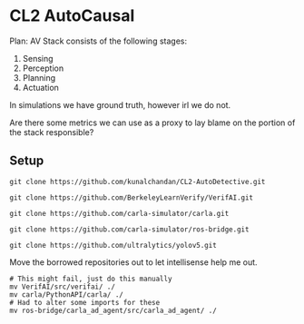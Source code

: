 # CL2 AutoCausal
Plan:
AV Stack consists of the following stages:

1. Sensing
2. Perception
3. Planning 
4. Actuation

In simulations we have ground truth, however irl we do not. 

Are there some metrics we can use as a proxy to lay blame on the portion of the stack responsible?


## Setup

```
git clone https://github.com/kunalchandan/CL2-AutoDetective.git

git clone https://github.com/BerkeleyLearnVerify/VerifAI.git

git clone https://github.com/carla-simulator/carla.git

git clone https://github.com/carla-simulator/ros-bridge.git

git clone https://github.com/ultralytics/yolov5.git
```
Move the borrowed repositories out to let intellisense help me out.

```
# This might fail, just do this manually
mv VerifAI/src/verifai/ ./
mv carla/PythonAPI/carla/ ./
# Had to alter some imports for these
mv ros-bridge/carla_ad_agent/src/carla_ad_agent/ ./
```


